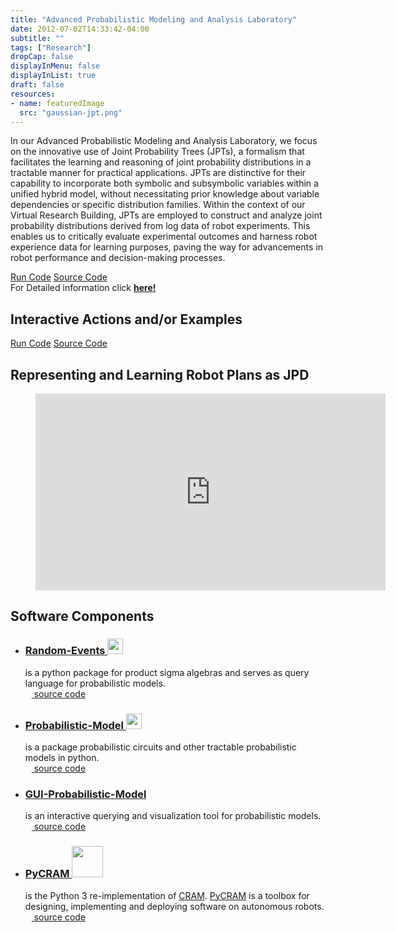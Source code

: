 ```yaml
---
title: "Advanced Probabilistic Modeling and Analysis Laboratory"
date: 2012-07-02T14:33:42-04:00
subtitle: ""
tags: ["Research"]
dropCap: false
displayInMenu: false
displayInList: true
draft: false
resources:
- name: featuredImage
  src: "gaussian-jpt.png"
---
```


In our Advanced Probabilistic Modeling and Analysis Laboratory, we focus on the
innovative use of Joint Probability Trees (JPTs), a formalism that facilitates the
learning and reasoning of joint probability distributions in a tractable manner for
practical applications. JPTs are distinctive for their capability to incorporate both
symbolic and subsymbolic variables within a unified hybrid model, without
necessitating prior knowledge about variable dependencies or specific distribution
families. Within the context of our Virtual Research Building, JPTs are employed to
construct and analyze joint probability distributions derived from log data of robot
experiments. This enables us to critically evaluate experimental outcomes and
harness robot experience data for learning purposes, paving the way for
advancements in robot performance and decision-making processes.

<div class="hidde-after-preview">
<a class="btn btn-primary" target="_blank" href="https://binder.intel4coro.de/v2/gh/MrSkooma/jpt-gui/jupiter-branch?urlpath=notebooks%2Fsrc%2Fjpt_gui%2Fapp.ipynb%3Fautorun%3Dtrue">Run Code</a>
<a class="btn btn-success" target="_blank" href="https://github.com/joint-probability-trees/">Source Code</a>
</div>

<div class="hidde-after-preview">
  For Detailed information click
  <a class="btn btn-success" target="_blank" href="advanced-probabilistic-modeling-and-analysis-laboratory"><b>here!</b></a>
</div>

<!--more-->

<!-- <div class="main-well-flex-container" style="margin:20px;align-items: center;">

  <div style="flex:30%;">
      <img src="profile_picture.png" style="clip-path: circle(35%);">
  </div>

  <div style="flex:70%;">
    <h3>Replace with Name</h3>
    Tel:     +49 XXXXXXXXXX <br>
    Fax:     +49 XXXXXXXXXX <br>
    Mail:    <a href="mailto:XXXXXXX@cs.uni-bremen.de">XXXXXX@cs.uni-bremen.de</a> <br>
    <a style="color:red" href="https://ai.uni-bremen.de/team/XXXXXXXXX">
      <span style="font-size: 15px;">Profile</span>
    </a>
  </div>

</div> -->

Interactive Actions and/or Examples
---

<div>
<a class="btn btn-primary" target="_blank" href="https://binder.intel4coro.de/v2/gh/MrSkooma/jpt-gui/jupiter-branch?urlpath=notebooks%2Fsrc%2Fjpt_gui%2Fapp.ipynb%3Fautorun%3Dtrue">Run Code</a>
<a class="btn btn-success" target="_blank" href="https://github.com/joint-probability-trees/">Source Code</a>
</div>

Representing and Learning Robot Plans as JPD
---

<figure class="video_container">
  <iframe width="560" height="315" src="https://www.youtube.com/embed/kXC0G_TtNug?si=uC9gV3wuRxy-nfww" title="YouTube video player" frameborder="0" allow="accelerometer; autoplay; clipboard-write; encrypted-media; gyroscope; picture-in-picture; web-share" referrerpolicy="strict-origin-when-cross-origin" allowfullscreen></iframe>
</figure>

Software Components
---

- ### [Random-Events <img class="sc-image" src="https://random-events.readthedocs.io/en/latest/_static/Tomato.png" height=25>](https://random-events.readthedocs.io/en/latest/#) 
  is a python package for product sigma algebras and serves as query language for probabilistic models.\
  [<img class="sc-image" src="https://iris.informatik.uni-bremen.de/images/github.svg" height=10> source code](https://github.com/tomsch420/random-events)

- ### [Probabilistic-Model <img class="sc-image" src="https://probabilistic-model.readthedocs.io/en/latest/_static/Logo.svg" height=25>](https://probabilistic-model.readthedocs.io/en/latest/)
  is a package probabilistic circuits and other tractable probabilistic models in python.\
  [<img class="sc-image" src="https://iris.informatik.uni-bremen.de/images/github.svg" height=10> source code](https://github.com/tomsch420/probabilistic_model)

- ### [GUI-Probabilistic-Model](https://github.com/MrSkooma/gui-probabilistic-model/blob/main/README.md)
  is an interactive querying and visualization tool for probabilistic models.\
  [<img class="sc-image" src="https://iris.informatik.uni-bremen.de/images/github.svg" height=10> source code](https://github.com/MrSkooma/gui-probabilistic-model)

- ### [PyCRAM <img class="sc-image" src="https://pycram.readthedocs.io/en/latest/_images/pycram_logo.png" height=50>](https://pycram.readthedocs.io/en/latest/index.html)
  is the Python 3 re-implementation of [CRAM](https://cram-system.org/). [PyCRAM](https://pycram.readthedocs.io/en/latest/index.html) is a toolbox for designing, implementing and deploying software on autonomous robots.\
  [<img class="sc-image" src="https://iris.informatik.uni-bremen.de/images/github.svg" height=10> source code](https://github.com/cram2/pycram)

